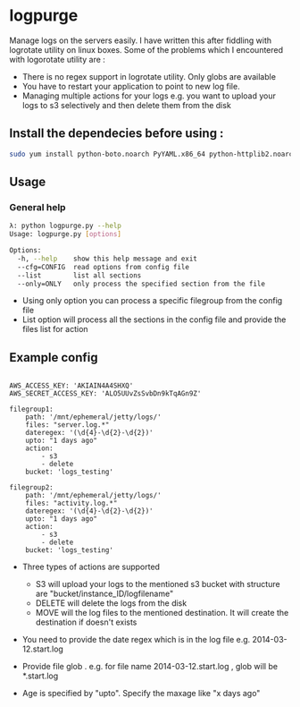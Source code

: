 # logpurge

Manage logs on the servers easily. I have written this after fiddling with logrotate utility on linux boxes. 
Some of the problems which I encountered with logorotate utility are :

- There is no regex support in logrotate utility. Only globs are available
- You have to restart your application to point to new log file.
- Managing multiple actions for your logs e.g. you want to upload your logs to s3 selectively and then delete them from the disk



## Install the dependecies before using :

``` sh
sudo yum install python-boto.noarch PyYAML.x86_64 python-httplib2.noarch -y
```

## Usage

### General help
``` sh
λ: python logpurge.py --help
Usage: logpurge.py [options]

Options:
  -h, --help    show this help message and exit
  --cfg=CONFIG  read options from config file
  --list        list all sections
  --only=ONLY   only process the specified section from the file
```


- Using only option you can process a specific filegroup from the config file
- List option will process all the sections in the config file and provide the files list for action

## Example config

```

AWS_ACCESS_KEY: 'AKIAIN4A4SHXQ'
AWS_SECRET_ACCESS_KEY: 'ALO5UUvZsSvbDn9kTqAGn9Z'

filegroup1:
    path: '/mnt/ephemeral/jetty/logs/'
    files: "server.log.*"
    dateregex: '(\d{4}-\d{2}-\d{2})'
    upto: "1 days ago"
    action:
        - s3
        - delete
    bucket: 'logs_testing'

filegroup2:
    path: '/mnt/ephemeral/jetty/logs/'
    files: "activity.log.*"
    dateregex: '(\d{4}-\d{2}-\d{2})'
    upto: "1 days ago"
    action:
        - s3
        - delete
    bucket: 'logs_testing'

```

- Three types of actions are supported 
  - S3 will upload your logs to the mentioned s3 bucket with structure are "bucket/instance_ID/logfilename"
  - DELETE will delete the logs from the disk
  - MOVE will the log files to the mentioned destination. It will create the destination if doesn't exists
  
- You need to provide the date regex which is in the log file e.g. 2014-03-12.start.log
- Provide file glob . e.g. for file name 2014-03-12.start.log , glob will be *.start.log
- Age is specified by "upto". Specify the maxage like "x days ago"
